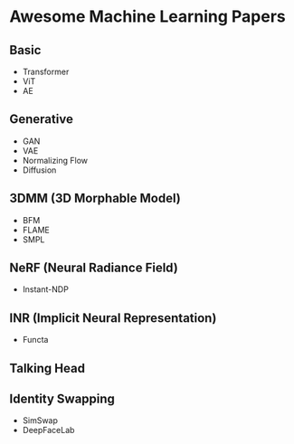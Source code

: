 # Awesome Machine Learning Papers

## Basic
- Transformer
- ViT
- AE

## Generative
- GAN
- VAE
- Normalizing Flow
- Diffusion

## 3DMM (3D Morphable Model)
- BFM
- FLAME
- SMPL

## NeRF (Neural Radiance Field)
- Instant-NDP

## INR (Implicit Neural Representation)
- Functa

## Talking Head

## Identity Swapping
- SimSwap
- DeepFaceLab
